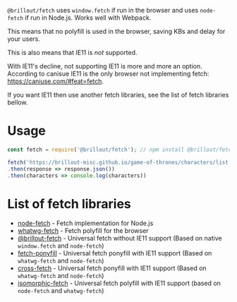 `@brillout/fetch`
uses `window.fetch` if run in the browser and
uses `node-fetch` if run in Node.js. Works well with Webpack.

This means that no polyfill is used in the browser, saving KBs and delay for your users.

This is also means that IE11 is *not* supported.

With IE11's decline, not supporting IE11 is more and more an option.
According to canisue IE11 is the only browser not implementing fetch: https://caniuse.com/#feat=fetch.

If you want IE11 then use another fetch libraries, see the list of fetch libraries bellow.

# Usage

~~~js
const fetch = require('@brillout/fetch'); // npm install @brillout/fetch

fetch('https://brillout-misc.github.io/game-of-thrones/characters/list.json')
.then(response => response.json())
.then(characters => console.log(characters))
~~~

# List of fetch libraries

 - [node-fetch](https://github.com/bitinn/node-fetch) - Fetch implementation for Node.js
 - [whatwg-fetch](https://github.com/github/fetch) - Fetch polyfill for the browser
 - [@brillout-fetch]() - Universal fetch without IE11 support (Based on native `window.fetch` and `node-fetch`)
 - [fetch-ponyfill](https://github.com/qubyte/fetch-ponyfill) - Universal fetch ponyfill with IE11 support (Based on `whatwg-fetch` and `node-fetch`)
 - [cross-fetch](https://github.com/lquixada/cross-fetch) - Universal fetch ponyfill with IE11 support (Based on `whatwg-fetch` and `node-fetch`)
 - [isomorphic-fetch](https://github.com/matthew-andrews/isomorphic-fetch) - Universal fetch polyfill with IE11 support (based on `node-fetch` and `whatwg-fetch`)
